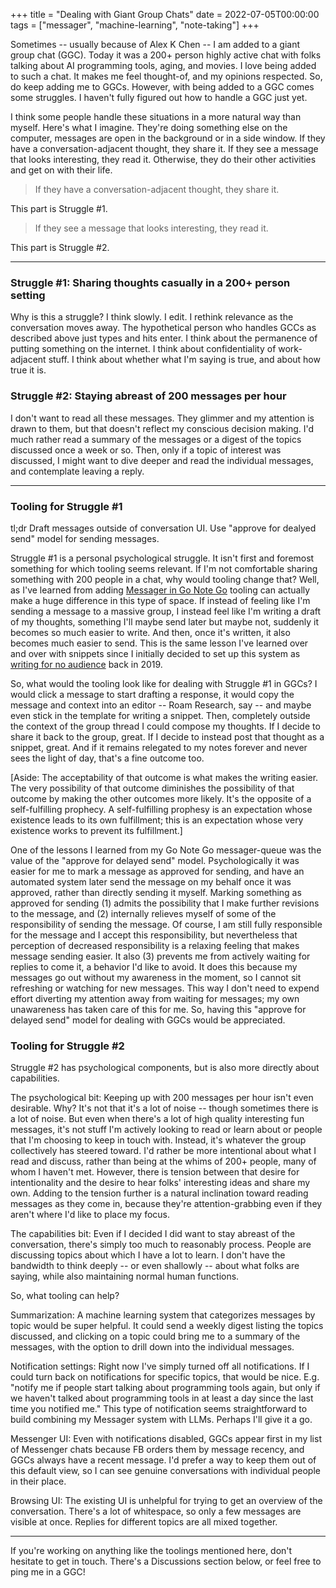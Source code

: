 +++
title = "Dealing with Giant Group Chats"
date = 2022-07-05T00:00:00
tags = ["messager", "machine-learning", "note-taking"]
+++

Sometimes -- usually because of Alex K Chen -- I am added to a giant group chat (GGC).
Today it was a 200+ person highly active chat with folks talking about AI programming tools, aging, and movies.
I love being added to such a chat. It makes me feel thought-of, and my opinions respected. So, do keep adding me to GGCs.
However, with being added to a GGC comes some struggles. I haven't fully figured out how to handle a GGC just yet.

I think some people handle these situations in a more natural way than myself. Here's what I imagine. They're doing something else on the computer, messages are open in the background or in a side window. If they have a conversation-adjacent thought, they share it. If they see a message that looks interesting, they read it. Otherwise, they do their other activities and get on with their life.

> If they have a conversation-adjacent thought, they share it.

This part is Struggle #1.

> If they see a message that looks interesting, they read it.

This part is Struggle #2.

----

### Struggle #1: Sharing thoughts casually in a 200+ person setting

Why is this a struggle? I think slowly. I edit. I rethink relevance as the conversation moves away.
The hypothetical person who handles GCCs as described above just types and hits enter.
I think about the permanence of putting something on the internet.
I think about confidentiality of work-adjacent stuff.
I think about whether what I'm saying is true, and about how true it is.

### Struggle #2: Staying abreast of 200 messages per hour

I don't want to read all these messages.
They glimmer and my attention is drawn to them, but that doesn't reflect my conscious decision making.
I'd much rather read a summary of the messages or a digest of the topics discussed once a week or so.
Then, only if a topic of interest was discussed, I might want to dive deeper and read the individual messages, and
contemplate leaving a reply.

----

### Tooling for Struggle #1

tl;dr Draft messages outside of conversation UI. Use "approve for dealyed send" model for sending messages.

Struggle #1 is a personal psychological struggle.
It isn't first and foremost something for which tooling seems relevant.
If I'm not comfortable sharing something with 200 people in a chat, why would tooling change that?
Well, as I've learned from adding [Messager in Go Note Go](/post/2022-01-08-new-messager-setup/) tooling can actually make a huge difference in this type of space.
If instead of feeling like I'm sending a message to a massive group, I instead feel like I'm writing a draft of my thoughts, something I'll maybe send later but maybe not, suddenly it becomes so much easier to write.
And then, once it's written, it also becomes much easier to send.
This is the same lesson I've learned over and over with snippets since I initially decided to set up this system as [writing for no audience](/snippets/2019-12-30-writing-for-no-audience/) back in 2019.

So, what would the tooling look like for dealing with Struggle #1 in GGCs?
I would click a message to start drafting a response,
it would copy the message and context into an editor -- Roam Research, say -- and maybe even stick in the template for writing a snippet.
Then, completely outside the context of the group thread I could compose my thoughts.
If I decide to share it back to the group, great.
If I decide to instead post that thought as a snippet, great.
And if it remains relegated to my notes forever and never sees the light of day, that's a fine outcome too. 

[Aside: The acceptability of that outcome is what makes the writing easier. The very possibility of that outcome diminishes the possibility of that outcome by making the other outcomes more likely. It's the opposite of a self-fulfilling prophecy. A self-fulfilling prophesy is an expectation whose existence leads to its own fulfillment; this is an expectation whose very existence works to prevent its fulfillment.]

One of the lessons I learned from my Go Note Go messager-queue was the value of the "approve for delayed send" model.
Psychologically it was easier for me to mark a message as approved for sending, and have an automated system later send the message on my behalf once it was approved, rather than directly sending it myself.
Marking something as approved for sending (1) admits the possibility that I make further revisions to the message, and (2) internally relieves myself of some of the responsibility of sending the message. Of course, I am still fully responsible for the message and I accept this responsibility, but nevertheless that perception of decreased responsibility is a relaxing feeling that makes message sending easier.
It also (3) prevents me from actively waiting for replies to come it, a behavior I'd like to avoid. It does this because my messages go out without my awareness in the moment, so I cannot sit refreshing or watching for new messages. This way I don't need to expend effort diverting my attention away from waiting for messages; my own unawareness has taken care of this for me.
So, having this "approve for delayed send" model for dealing with GGCs would be appreciated.

### Tooling for Struggle #2

Struggle #2 has psychological components, but is also more directly about capabilities.

The psychological bit:
Keeping up with 200 messages per hour isn't even desirable. Why? It's not that it's a lot of noise -- though sometimes there is a lot of noise.
But even when there's a lot of high quality interesting fun messages, it's not stuff I'm actively looking to read or learn about or people that I'm choosing to keep in touch with. Instead, it's whatever the group collectively has steered toward.
I'd rather be more intentional about what I read and discuss, rather than being at the whims of 200+ people, many of whom I haven't met.
However, there is tension between that desire for intentionality and the desire to hear folks' interesting ideas and share my own.
Adding to the tension further is a natural inclination toward reading messages as they come in, because they're attention-grabbing even if they aren't where I'd like to place my focus.

The capabilities bit:
Even if I decided I did want to stay abreast of the conversation, there's simply too much to reasonably process.
People are discussing topics about which I have a lot to learn.
I don't have the bandwidth to think deeply -- or even shallowly -- about what folks are saying, while also maintaining normal human functions.

So, what tooling can help?

Summarization:
A machine learning system that categorizes messages by topic would be super helpful.
It could send a weekly digest listing the topics discussed, and clicking on a topic could bring me to a summary of the messages, with the option to drill down into the individual messages.

Notification settings:
Right now I've simply turned off all notifications. If I could turn back on notifications for specific topics, that would be nice. E.g. "notify me if people start talking about programming tools again, but only if we haven't talked about programming tools in at least a day since the last time you notified me." This type of notification seems straightforward to build combining my Messager system with LLMs. Perhaps I'll give it a go.

Messenger UI: Even with notifications disabled, GGCs appear first in my list of Messenger chats because FB orders them by message recency, and GGCs always have a recent message. I'd prefer a way to keep them out of this default view, so I can see genuine conversations with individual people in their place.

Browsing UI: The existing UI is unhelpful for trying to get an overview of the conversation. There's a lot of whitespace, so only a few messages are visible at once. Replies for different topics are all mixed together.

---

If you're working on anything like the toolings mentioned here, don't hesitate to get in touch. There's a Discussions section below, or feel free to ping me in a GGC!
